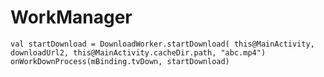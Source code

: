 # WorkManager
`
val startDownload = DownloadWorker.startDownload(
    this@MainActivity,
    downloadUrl2,
    this@MainActivity.cacheDir.path,
    "abc.mp4")
onWorkDownProcess(mBinding.tvDown, startDownload)
`